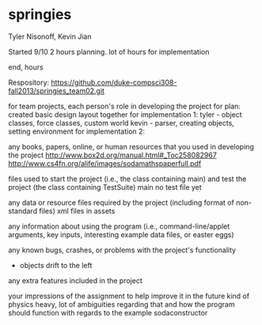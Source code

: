 springies
=========
Tyler Nisonoff, Kevin Jian

Started 9/10
2 hours planning.
lot of hours for implementation

end, hours

Respository: https://github.com/duke-compsci308-fall2013/springies_team02.git

for team projects, each person's role in developing the project
for plan:
	created basic design layout together
for implementation 1:
	tyler - object classes, force classes, custom world
	kevin - parser, creating objects, setting environment
for implementation 2:

any books, papers, online, or human resources that you used in developing the project
http://www.box2d.org/manual.html#_Toc258082967
http://www.cs4fn.org/alife/images/sodamathspaperfull.pdf

files used to start the project (i.e., the class containing main) and test the project (the class containing TestSuite)
main
no test file yet

any data or resource files required by the project (including format of non-standard files)
xml files in assets

any information about using the program (i.e., command-line/applet arguments, key inputs, 
interesting example data files, or easter eggs)

any known bugs, crashes, or problems with the project's functionality
- objects drift to the left

any extra features included in the project


your impressions of the assignment to help improve it in the future
kind of physics heavy, lot of ambiguities regarding that and how the program should function with regards to the example sodaconstructor